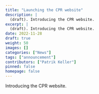 ```yaml
---
title: "Launching the CPR website"
description: |
  (draft). Introducing the CPR website.
excerpt: |
  (draft). Introducing the CPR website.
date: 2022-11-28
draft: true
weight: 50
images: []
categories: ["News"]
tags: ["announcement"]
contributors: ["Patrik Keller"]
pinned: false
homepage: false
---
```


Introducing the CPR website.
